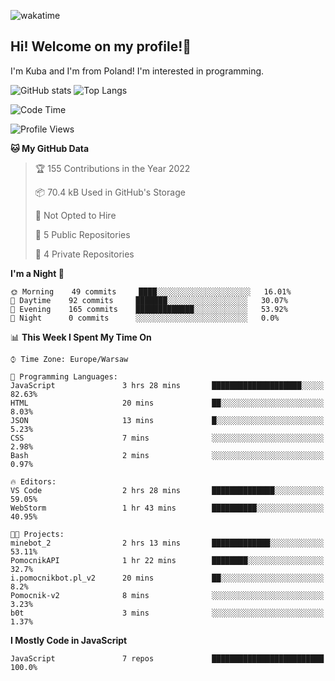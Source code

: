 ![wakatime](https://wakatime.com/badge/user/29588d82-8771-4fcd-a301-6a9b9976125e.svg)
## Hi! Welcome on my profile!👋
I'm Kuba and I'm from Poland! I'm interested in programming.

![GitHub stats](https://github-readme-stats.vercel.app/api?username=xKubsoneQ&show_icons=true&theme=dark)
![Top Langs](https://github-readme-stats.vercel.app/api/top-langs/?username=xKubsoneQ&theme=dark)

<!--START_SECTION:waka-->
![Code Time](http://img.shields.io/badge/Code%20Time-0%20secs-blue)

![Profile Views](http://img.shields.io/badge/Profile%20Views-22-blue)

**🐱 My GitHub Data** 

> 🏆 155 Contributions in the Year 2022
 > 
> 📦 70.4 kB Used in GitHub's Storage 
 > 
> 🚫 Not Opted to Hire
 > 
> 📜 5 Public Repositories 
 > 
> 🔑 4 Private Repositories  
 > 
**I'm a Night 🦉** 

```text
🌞 Morning    49 commits     ████░░░░░░░░░░░░░░░░░░░░░   16.01% 
🌆 Daytime    92 commits     ███████░░░░░░░░░░░░░░░░░░   30.07% 
🌃 Evening    165 commits    █████████████░░░░░░░░░░░░   53.92% 
🌙 Night      0 commits      ░░░░░░░░░░░░░░░░░░░░░░░░░   0.0%

```


📊 **This Week I Spent My Time On** 

```text
⌚︎ Time Zone: Europe/Warsaw

💬 Programming Languages: 
JavaScript               3 hrs 28 mins       ████████████████████░░░░░   82.63% 
HTML                     20 mins             ██░░░░░░░░░░░░░░░░░░░░░░░   8.03% 
JSON                     13 mins             █░░░░░░░░░░░░░░░░░░░░░░░░   5.23% 
CSS                      7 mins              ░░░░░░░░░░░░░░░░░░░░░░░░░   2.98% 
Bash                     2 mins              ░░░░░░░░░░░░░░░░░░░░░░░░░   0.97%

🔥 Editors: 
VS Code                  2 hrs 28 mins       ██████████████░░░░░░░░░░░   59.05% 
WebStorm                 1 hr 43 mins        ██████████░░░░░░░░░░░░░░░   40.95%

🐱‍💻 Projects: 
minebot_2                2 hrs 13 mins       █████████████░░░░░░░░░░░░   53.11% 
PomocnikAPI              1 hr 22 mins        ████████░░░░░░░░░░░░░░░░░   32.7% 
i.pomocnikbot.pl_v2      20 mins             ██░░░░░░░░░░░░░░░░░░░░░░░   8.2% 
Pomocnik-v2              8 mins              ░░░░░░░░░░░░░░░░░░░░░░░░░   3.23% 
b0t                      3 mins              ░░░░░░░░░░░░░░░░░░░░░░░░░   1.37%

```

**I Mostly Code in JavaScript** 

```text
JavaScript               7 repos             █████████████████████████   100.0%

```



<!--END_SECTION:waka-->
